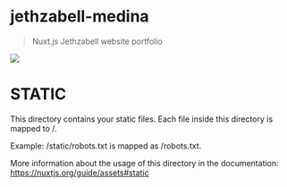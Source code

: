 # jethzabell-medina

> Nuxt.js Jethzabell website portfolio


![](https://media.giphy.com/media/5SzCe5KyNY2J0fpkNW/giphy.gif)


# STATIC

This directory contains your static files.
Each file inside this directory is mapped to /.

Example: /static/robots.txt is mapped as /robots.txt.

More information about the usage of this directory in the documentation:
https://nuxtjs.org/guide/assets#static
